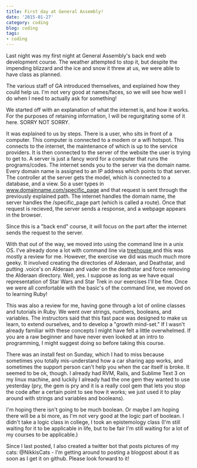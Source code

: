 ```yaml
---
title: First day at General Assembly!
date: '2015-01-27'
category: coding
blog: coding
tags:
- coding
---
```


Last night was my first night at General Assembly's back end web development course. The weather attempted to stop it, but despite the impending blizzard and the ice and snow it threw at us, we were able to have class as planned.

The various staff of GA introduced themselves, and explained how they could help us. I'm not very good at names/faces, so we will see how well I do when I need to actually ask for something!

We started off with an explanation of what the internet is, and how it works. For the purposes of retaining information, I will be regurgitating some of it here. SORRY NOT SORRY.

<!--more-->

It was explained to us by steps. There is a user, who sits in front of a computer. This computer is connected to a modem or a wifi hotspot. This connects to the internet, the maintenance of which is up to the service providers. It is then connected to the server of the website the user is trying to get to. A server is just a fancy word for a computer that runs the programs/codes. The internet sends you to the server via the domain name. Every domain name is assigned to an IP address which points to that server. The controller at the server gets the model, which is connected to a database, and a view. So a user types in www.domainname.com/specific_page and that request is sent through the previously explained path. The internet handles the domain name, the server handles the /specific_page part (which is called a route). Once that request is recieved, the server sends a response, and a webpage appears in the browser.

Since this is a "back end" course, it will focus on the part after the internet sends the request to the server.

With that out of the way, we moved into using the command line in a unix OS. I've already done a lot with command line via <a href="http://teamtreehouse.com/library/console-foundations" target="_blank">treehouse </a>and this was mostly a review for me. However, the exercise we did was much much more geeky. It involved creating the directories of Alderaan, and Deathstar, and putting .voice's on Alderaan and vader on the deathstar and force removing the Alderaan directory. Well, yes. I suppose as long as we have equal representation of Star Wars and Star Trek in our exercises I'll be fine. Once we were all comfortable with the basic's of the command line, we moved on to learning Ruby!

This was also a review for me, having gone through a lot of online classes and tutorials in Ruby. We went over strings, numbers, booleans, and variables. The instructors said that this fast pace was designed to make us learn, to extend ourselves, and to develop a "growth mind-set." If I wasn't already familiar with these concepts I might have felt a little overwhelmed. If you are a raw beginner and have never even looked at an intro to programming, I might suggest doing so before taking this course.

There was an install fest on Sunday, which I had to miss because sometimes you totally mis-understand how a car sharing app works, and sometimes the support person can't help you when the car itself is broke. It seemed to be ok, though. I already had RVM, Rails, and Sublime Text 3 on my linux machine, and luckily I already had the one gem they wanted to use yesterday (pry, the gem is pry and it is a really cool gem that lets you stop the code after a certain point to see how it works; we just used it to play around with strings and variables and booleans).

I'm hoping there isn't going to be much boolean. Or maybe I am hoping there will be a bi more, as I'm not very good at the logic part of boolean. I didn't take a logic class in college, I took an epistemology class (I'm still waiting for it to be applicable in life, but to be fair I'm still waiting for a lot of my courses to be applicable.)

Since I last posted, I also created a twitter bot that posts pictures of my cats: @NikkisCats - I'm getting around to posting a blogpost about it as soon as I get it on github. Please look forward to it!
